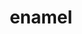 ---
title: enamel
description_markdown:
homepage_description_markdown:
frontpage: true
_gallery_date:
permalink:
archive: false
main_image_path: /uploads/lbennett02-1.jpg
image_caption: silver and enamel earrings
display_title: true
images:
  - image_path: /uploads/lbennett03-1.jpg
    image_title:
    image_description:
  - image_path: /uploads/lbennett01-1.jpg
    image_title: round silver and enamel earrings
    image_description:
  - image_path: /uploads/lbennett05.jpg
    image_title: enamel and silver drop earrings
    image_description:
_options:
  image_path:
    width: 1200
    height: 1200
    resize_style: contain
    mime_type: image/jpeg
  main_image_path:
    width: 1200
    height: 800
    resize_style: contain
    mime_type: image/jpeg
_comments:
  title: Gallery title
  permalink: Be careful editing this
  main_image_path: Image used to represent your gallery
  images: Add and edit your gallery images here
  image_description: Might only be shown in the close up of an image
  archive: Not used yet!
  frontpage: Show this gallery on the homepage
  homepage_description_markdown: Text used on homepage if shown
---